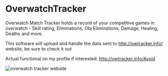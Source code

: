 # OverwatchTracker
Overwatch Match Tracker holds a record of your competitive games in overwatch - Skill rating, Eliminations, Obj Eliminations, Damage, Healing, Deaths and more.

This software will upload and handle the data sent to http://owtracker.info/ website, be sure to check it out

Actual functional on my profile if interested: http://owtracker.info/Avoid

![overwatch tracker website](https://i.imgur.com/yaC0p57.png)
